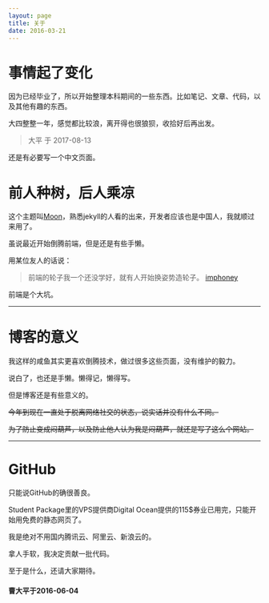 ```yaml
---
layout: page
title: 关于
date: 2016-03-21
---
```

# 事情起了变化

因为已经毕业了，所以开始整理本科期间的一些东西。比如笔记、文章、代码，以及其他有趣的东西。

大四整整一年，感觉都比较浪，离开得也很狼狈，收拾好后再出发。

> 大平 于 2017-08-13


还是有必要写一个中文页面。

# 前人种树，后人乘凉

这个主题叫[Moon](https://github.com/TaylanTatli/Moon)，熟悉jekyll的人看的出来，开发者应该也是中国人，我就顺过来用了。

虽说最近开始倒腾前端，但是还是有些手懒。

用某位友人的话说：

> 前端的轮子我一个还没学好，就有人开始换姿势造轮子。
> [imphoney](https://github.com/orgs/NJU-itxia/people/imphoney)

前端是个大坑。

-------

# 博客的意义

我这样的咸鱼其实更喜欢倒腾技术，做过很多这些页面，没有维护的毅力。

说白了，也还是手懒。懒得记，懒得写。

但是博客还是有些意义的。

~~今年到现在一直处于脱离网络社交的状态，说实话并没有什么不同。~~

~~为了防止变成闷葫芦，以及防止他人认为我是闷葫芦，就还是写了这么个网站。~~

-------

# GitHub 

只能说GitHub的确很善良。

Student Package里的VPS提供商Digital Ocean提供的115$券业已用完，只能开始用免费的静态网页了。

我是绝对不用国内腾讯云、阿里云、新浪云的。

拿人手软，我决定贡献一批代码。

至于是什么，还请大家期待。

#### 曹大平于2016-06-04




